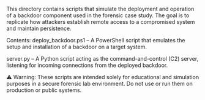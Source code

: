 This directory contains scripts that simulate the deployment and operation of a backdoor component used in the forensic case study. The goal is to replicate how attackers establish remote access to a compromised system and maintain persistence.

Contents:
deploy_backdoor.ps1 – A PowerShell script that emulates the setup and installation of a backdoor on a target system.

server.py – A Python script acting as the command-and-control (C2) server, listening for incoming connections from the deployed backdoor.

⚠️ Warning: These scripts are intended solely for educational and simulation purposes in a secure forensic lab environment. Do not use or run them on production or public systems.
